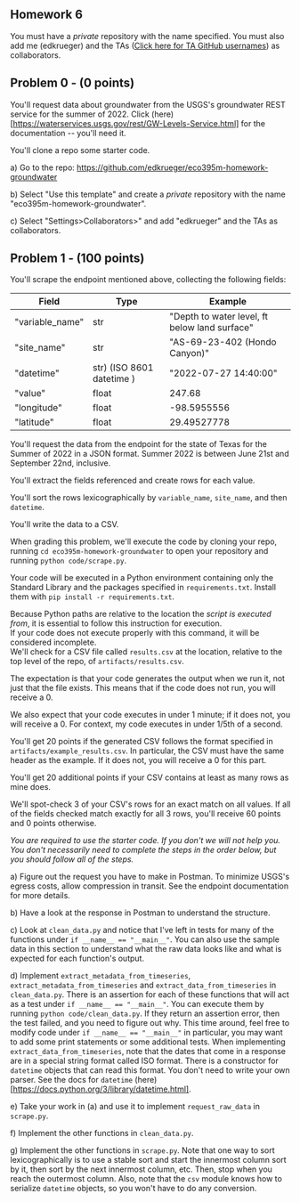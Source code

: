 ## Homework 6
You must have a _private_ repository with the name specified. You must also add me (edkrueger) and the TAs ([Click here for TA GitHub usernames](/ta-githubs.txt)) as collaborators.  

## Problem 0 - (0 points)

You'll request data about groundwater from the USGS's groundwater REST service for the summer of 2022. Click (here)[https://waterservices.usgs.gov/rest/GW-Levels-Service.html] for the documentation -- you'll need it.

You'll clone a repo some starter code.  

a) Go to the repo: https://github.com/edkrueger/eco395m-homework-groundwater  

b) Select "Use this template" and create a _private_ repository with the name "eco395m-homework-groundwater".  

c) Select "Settings>Collaborators>" and add "edkrueger" and the TAs as collaborators.

## Problem 1 - (100 points)
You'll scrape the endpoint mentioned above, collecting the following fields: 

| Field | Type | Example |
| - | - | - |
| "variable_name" | str | "Depth to water level, ft below land surface" |
| "site_name" | str | "AS-69-23-402 (Hondo Canyon)" |
| "datetime" | str) (ISO 8601 datetime ) | "2022-07-27 14:40:00" |
| "value" | float | 247.68 |
| "longitude" | float | -98.5955556 |
| "latitude" | float | 29.49527778 |

You'll request the data from the endpoint for the state of Texas for the Summer of 2022 in a JSON format. Summer 2022 is between June 21st and September 22nd, inclusive.

You'll extract the fields referenced and create rows for each value.

You'll sort the rows lexicographically by `variable_name`, `site_name`, and then `datetime`.
 
You'll write the data to a CSV.

When grading this problem, we'll execute the code by cloning your repo, running `cd eco395m-homework-groundwater` to open your repository and running `python code/scrape.py`.

Your code will be executed in a Python environment containing only the Standard Library and the packages specified in `requirements.txt`. Install them with `pip install -r requirements.txt`.   

Because Python paths are relative to the location the _script is executed from_, it is essential to follow this instruction for execution.  
If your code does not execute properly with this command, it will be considered incomplete.  
We'll check for a CSV file called `results.csv` at the location, relative to the top level of the repo, of `artifacts/results.csv`.

The expectation is that your code generates the output when we run it, not just that the file exists. This means that if the code does not run, you will receive a 0.  

We also expect that your code executes in under 1 minute; if it does not, you will receive a 0. For context, my code executes in under 1/5th of a second.  

You'll get 20 points if the generated CSV follows the format specified in `artifacts/example_results.csv`. In particular, the CSV must have the same header as the example. If it does not, you will receive a 0 for this part.  

You'll get 20 additional points if your CSV contains at least as many rows as mine does.  

We'll spot-check 3 of your CSV's rows for an exact match on all values. If all of the fields checked match exactly for all 3 rows, you'll receive 60 points and 0 points otherwise.  

_You are required to use the starter code. If you don't we will not help you. You don't necessarily need to complete the steps in the order below, but you should follow all of the steps._

a) Figure out the request you have to make in Postman. To minimize USGS's egress costs, allow compression in transit. See the endpoint documentation for more details.  

b) Have a look at the response in Postman to understand the structure.  

c) Look at `clean_data.py` and notice that I've left in tests for many of the functions under `if __name__ == "__main__"`. You can also use the sample data in this section to understand what the raw data looks like and what is expected for each function's output.  

d) Implement `extract_metadata_from_timeseries`, `extract_metadata_from_timeseries` and `extract_data_from_timeseries` in `clean_data.py`. There is an assertion for each of these functions that will act as a test under `if __name__ == "__main__"`. You can execute them by running `python code/clean_data.py`. If they return an assertion error, then the test failed, and you need to figure out why. This time around, feel free to modify code under `if __name__ == "__main__"` in particular, you may want to add some print statements or some additional tests. When implementing `extract_data_from_timeseries`, note that the dates that come in a response are in a special string format called ISO format. There is a constructor for `datetime` objects that can read this format. You don't need to write your own parser. See the docs for `datetime` (here)[https://docs.python.org/3/library/datetime.html].

e) Take your work in (a) and use it to implement `request_raw_data` in `scrape.py`.   

f) Implement the other functions in `clean_data.py`.  

g) Implement the other functions in `scrape.py`. Note that one way to sort lexicographically is to use a stable sort and start the innermost column sort by it, then sort by the next innermost column, etc. Then, stop when you reach the outermost column. Also, note that the `csv` module knows how to serialize `datetime` objects, so you won't have to do any conversion.
